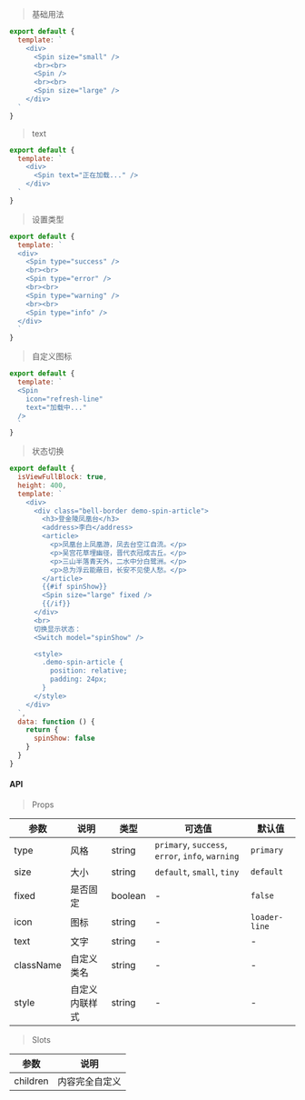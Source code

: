 > 基础用法

```js
export default {
  template: `
    <div>
      <Spin size="small" />
      <br><br>
      <Spin />
      <br><br>
      <Spin size="large" />
    </div>
  `
}
```

> text

```js
export default {
  template: `
    <div>
      <Spin text="正在加载..." />
    </div>
  `
}
```

> 设置类型

```js
export default {
  template: `
  <div>
    <Spin type="success" />
    <br><br>
    <Spin type="error" />
    <br><br>
    <Spin type="warning" />
    <br><br>
    <Spin type="info" />
  </div>
  `
}
```

> 自定义图标

```js
export default {
  template: `
  <Spin
    icon="refresh-line"
    text="加载中..."
  />
  `
}
```

> 状态切换

```js
export default {
  isViewFullBlock: true,
  height: 400,
  template: `
    <div>
      <div class="bell-border demo-spin-article">
        <h3>登金陵凤凰台</h3>
        <address>李白</address>
        <article>
          <p>凤凰台上凤凰游，凤去台空江自流。</p>
          <p>吴宫花草埋幽径，晋代衣冠成古丘。</p>
          <p>三山半落青天外，二水中分白鹭洲。</p>
          <p>总为浮云能蔽日，长安不见使人愁。</p>
        </article>
        {{#if spinShow}}
        <Spin size="large" fixed />
        {{/if}}
      </div>
      <br>
      切换显示状态：
      <Switch model="spinShow" />

      <style>
        .demo-spin-article {
          position: relative;
          padding: 24px;
        }
      </style>
    </div>
  `,
  data: function () {
    return {
      spinShow: false
    }
  }
}
```

#### API

> Props

参数 | 说明 | 类型 | 可选值 | 默认值
---|---|---|---|---
type | 风格 | string | `primary`, `success`, `error`, `info`, `warning` | `primary`
size | 大小 | string | `default`, `small`, `tiny` | `default`
fixed | 是否固定 | boolean | - | `false`
icon | 图标 | string | - | `loader-line`
text | 文字 | string | - | -
className | 自定义类名 | string | - | -
style | 自定义内联样式 | string | - | -

> Slots

参数 | 说明
---|---
children | 内容完全自定义